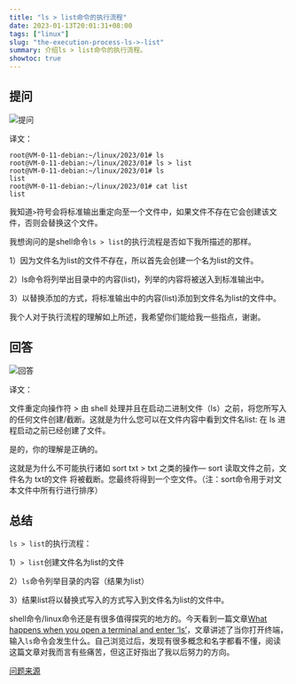```yaml
---
title: "ls > list命令的执行流程"
date: 2023-01-13T20:01:31+08:00
tags: ["linux"]
slug: "the-execution-process-ls->-list"
summary: 介绍ls > list命令的执行流程。
showtoc: true
---
```


## 提问

![提问](https://vip2.loli.io/2023/01/13/lUe7vE2SH8GOdLy.webp)

译文：

```shell
root@VM-0-11-debian:~/linux/2023/01# ls
root@VM-0-11-debian:~/linux/2023/01# ls > list
root@VM-0-11-debian:~/linux/2023/01# ls
list
root@VM-0-11-debian:~/linux/2023/01# cat list 
list
```

我知道`>`符号会将标准输出重定向至一个文件中，如果文件不存在它会创建该文件，否则会替换这个文件。

我想询问的是shell命令`ls > list`的执行流程是否如下我所描述的那样。

1）因为文件名为list的文件不存在，所以首先会创建一个名为list的文件。

2）ls命令将列举出目录中的内容(list)，列举的内容将被送入到标准输出中。

3）以替换添加的方式，将标准输出中的内容(list)添加到文件名为list的文件中。

我个人对于执行流程的理解如上所述，我希望你们能给我一些指点，谢谢。



## 回答

![回答](https://vip2.loli.io/2023/01/13/SDzKNMrwpI2bvCh.webp)

译文：

文件重定向操作符 > 由 shell 处理并且在启动二进制文件（ls）之前，将您所写入的任何文件创建/截断。这就是为什么您可以在文件内容中看到文件名list: 在 ls 进程启动之前已经创建了文件。

是的，你的理解是正确的。

这就是为什么不可能执行诸如 sort txt > txt 之类的操作— sort 读取文件之前，文件名为 txt的文件 将被截断。您最终将得到一个空文件。（注：sort命令用于对文本文件中所有行进行排序）



## 总结

`ls > list`的执行流程：

1）`> list`创建文件名为list的文件

2）`ls`命令列举目录的内容（结果为list）

3）结果list将以替换式写入的方式写入到文件名为list的文件中。

shell命令/linux命令还是有很多值得探究的地方的。今天看到一篇文章[What happens when you open a terminal and enter ‘ls’](https://www.warp.dev/blog/what-happens-when-you-open-a-terminal-and-enter-ls)，文章讲述了当你打开终端，输入`ls`命令会发生什么。自己浏览过后，发现有很多概念和名字都看不懂，阅读这篇文章对我而言有些痛苦，但这正好指出了我以后努力的方向。

[问题来源](https://stackoverflow.com/questions/74993370/query-of-the-execution-step-of-shell-command-ls-list)
